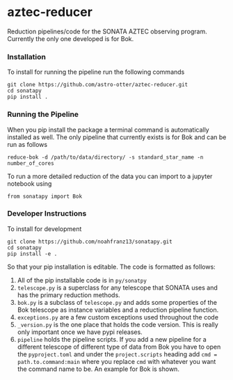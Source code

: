 # aztec-reducer

Reduction pipelines/code for the SONATA AZTEC observing program. Currently the only one developed
is for Bok.

### Installation
To install for running the pipeline run the following commands
```
git clone https://github.com/astro-otter/aztec-reducer.git
cd sonatapy
pip install .
```

### Running the Pipeline
When you pip install the package a terminal command is automatically
installed as well. The only pipeline that currently exists is for
Bok and can be run as follows
```
reduce-bok -d /path/to/data/directory/ -s standard_star_name -n number_of_cores
```

To run a more detailed reduction of the data you can import to a
jupyter notebook using
```
from sonatapy import Bok
```

### Developer Instructions

To install for development
```
git clone https://github.com/noahfranz13/sonatapy.git
cd sonatapy
pip install -e .
```
So that your pip installation is editable. The code is formatted as
follows:

1. All of the pip installable code is in `py/sonatpy`
2. `telescope.py` is a superclass for any telescope that SONATA uses
   and has the primary reduction methods.
3. `bok.py` is a subclass of `telescope.py` and adds some properties
   of the Bok telescope as instance variables and a reduction pipeline
   function.
4. `exceptions.py` are a few custom exceptions used throughout the code
5. `_version.py` is the one place that holds the code version. This is
   really only important once we have pypi releases.
6. `pipeline` holds the pipeline scripts. If you add a new pipeline for
   a different telescope of different type of data from Bok you have to
   open the `pyproject.toml` and under the `project.scripts` heading add
   `cmd = path.to.command:main` where you replace `cmd` with whatever
   you want the command name to be. An example for Bok is shown.
